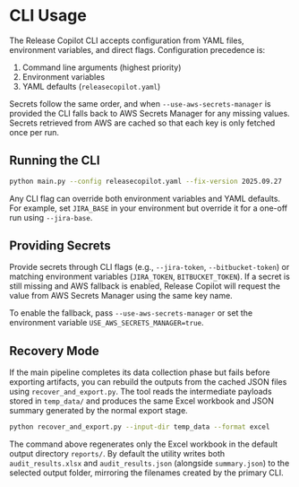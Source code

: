 # CLI Usage

The Release Copilot CLI accepts configuration from YAML files, environment variables, and direct flags. Configuration precedence is:

1. Command line arguments (highest priority)
2. Environment variables
3. YAML defaults (`releasecopilot.yaml`)

Secrets follow the same order, and when `--use-aws-secrets-manager` is provided the CLI falls back to AWS Secrets Manager for any missing values. Secrets retrieved from AWS are cached so that each key is only fetched once per run.

## Running the CLI

```bash
python main.py --config releasecopilot.yaml --fix-version 2025.09.27
```

Any CLI flag can override both environment variables and YAML defaults. For example, set `JIRA_BASE` in your environment but override it for a one-off run using `--jira-base`.

## Providing Secrets

Provide secrets through CLI flags (e.g., `--jira-token`, `--bitbucket-token`) or matching environment variables (`JIRA_TOKEN`, `BITBUCKET_TOKEN`). If a secret is still missing and AWS fallback is enabled, Release Copilot will request the value from AWS Secrets Manager using the same key name.

To enable the fallback, pass `--use-aws-secrets-manager` or set the environment variable `USE_AWS_SECRETS_MANAGER=true`.

## Recovery Mode

If the main pipeline completes its data collection phase but fails before exporting artifacts, you can rebuild the outputs from
the cached JSON files using `recover_and_export.py`. The tool reads the intermediate payloads stored in `temp_data/` and
produces the same Excel workbook and JSON summary generated by the normal export stage.

```bash
python recover_and_export.py --input-dir temp_data --format excel
```

The command above regenerates only the Excel workbook in the default output directory `reports/`. By default the utility writes
both `audit_results.xlsx` and `audit_results.json` (alongside `summary.json`) to the selected output folder, mirroring the
filenames created by the primary CLI.
